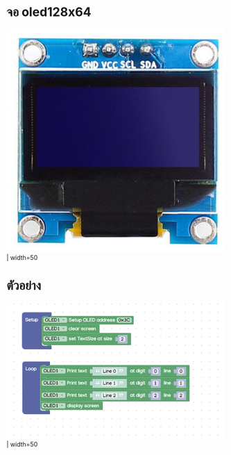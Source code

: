 # จอ oled128x64
![OLED ](/static/display.png) | width=50
# ตัวอย่าง
![OLED block](/static/block.png) | width=50
